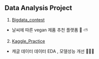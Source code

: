 ## Data Analysis Project

1) [Bigdata_contest](https://github.com/zungin/DataAnalysis/tree/master/bigdata_contest)
- 날씨에 따른 vegan 제품 추천 플랫폼 🌿 ⛅️

2) [Kaggle_Practice](https://github.com/zungin/DataAnalysis/tree/master/kaggle_practice)
- 캐글 데이터 데이터 EDA , 모델성능 개선 🤹🏻‍♀️


 

